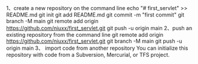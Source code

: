 1、create a new repository on the command line
echo "# first_servlet" >> README.md
git init
git add README.md
git commit -m "first commit"
git branch -M main
git remote add origin https://github.com/niuxx/first_servlet.git
git push -u origin main
2、push an existing repository from the command line
git remote add origin https://github.com/niuxx/first_servlet.git
git branch -M main
git push -u origin main
3、 import code from another repository
You can initialize this repository with code from a Subversion, Mercurial, or TFS project.